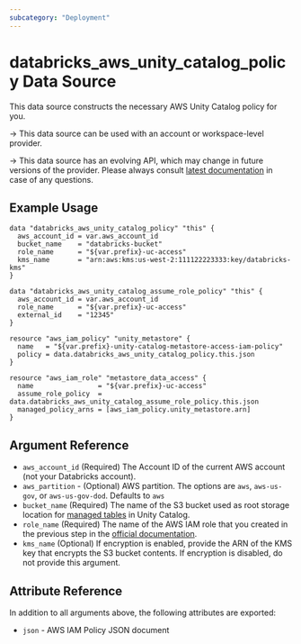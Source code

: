 ```yaml
---
subcategory: "Deployment"
---
```

# databricks_aws_unity_catalog_policy Data Source

This data source constructs the necessary AWS Unity Catalog policy for you.

-> This data source can be used with an account or workspace-level provider.

-> This data source has an evolving API, which may change in future versions of the provider. Please always consult [latest documentation](https://docs.databricks.com/data-governance/unity-catalog/get-started.html#configure-a-storage-bucket-and-iam-role-in-aws) in case of any questions.

## Example Usage

```hcl
data "databricks_aws_unity_catalog_policy" "this" {
  aws_account_id = var.aws_account_id
  bucket_name    = "databricks-bucket"
  role_name      = "${var.prefix}-uc-access"
  kms_name       = "arn:aws:kms:us-west-2:111122223333:key/databricks-kms"
}

data "databricks_aws_unity_catalog_assume_role_policy" "this" {
  aws_account_id = var.aws_account_id
  role_name      = "${var.prefix}-uc-access"
  external_id    = "12345"
}

resource "aws_iam_policy" "unity_metastore" {
  name   = "${var.prefix}-unity-catalog-metastore-access-iam-policy"
  policy = data.databricks_aws_unity_catalog_policy.this.json
}

resource "aws_iam_role" "metastore_data_access" {
  name                = "${var.prefix}-uc-access"
  assume_role_policy  = data.databricks_aws_unity_catalog_assume_role_policy.this.json
  managed_policy_arns = [aws_iam_policy.unity_metastore.arn]
}
```

## Argument Reference

* `aws_account_id` (Required) The Account ID of the current AWS account (not your Databricks account).
* `aws_partition` - (Optional) AWS partition. The options are `aws`, `aws-us-gov`, or `aws-us-gov-dod`. Defaults to `aws`
* `bucket_name` (Required) The name of the S3 bucket used as root storage location for [managed tables](https://docs.databricks.com/data-governance/unity-catalog/index.html#managed-table) in Unity Catalog.
* `role_name` (Required) The name of the AWS IAM role that you created in the previous step in the [official documentation](https://docs.databricks.com/data-governance/unity-catalog/get-started.html#configure-a-storage-bucket-and-iam-role-in-aws).
* `kms_name` (Optional) If encryption is enabled, provide the ARN of the KMS key that encrypts the S3 bucket contents. If encryption is disabled, do not provide this argument.

## Attribute Reference

In addition to all arguments above, the following attributes are exported:

* `json` - AWS IAM Policy JSON document

